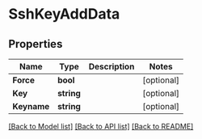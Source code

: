 # SshKeyAddData

## Properties

Name | Type | Description | Notes
------------ | ------------- | ------------- | -------------
**Force** | **bool** |  | [optional] 
**Key** | **string** |  | [optional] 
**Keyname** | **string** |  | [optional] 

[[Back to Model list]](../README.md#documentation-for-models) [[Back to API list]](../README.md#documentation-for-api-endpoints) [[Back to README]](../README.md)


